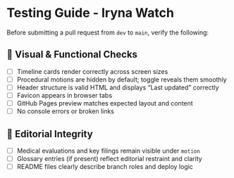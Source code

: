 # Testing Guide - Iryna Watch

Before submitting a pull request from `dev` to `main`, verify the following:

## 🧪 Visual & Functional Checks

- [ ] Timeline cards render correctly across screen sizes
- [ ] Procedural motions are hidden by default; toggle reveals them smoothly
- [ ] Header structure is valid HTML and displays “Last updated” correctly
- [ ] Favicon appears in browser tabs
- [ ] GitHub Pages preview matches expected layout and content
- [ ] No console errors or broken links

## 🧼 Editorial Integrity

- [ ] Medical evaluations and key filings remain visible under `motion`
- [ ] Glossary entries (if present) reflect editorial restraint and clarity
- [ ] README files clearly describe branch roles and deploy logic